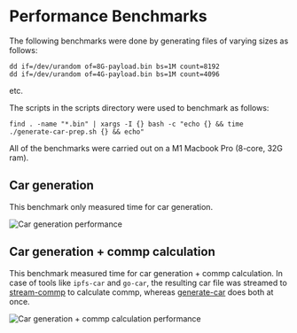 # Performance Benchmarks

The following benchmarks were done by generating files of varying sizes as follows:
```
dd if=/dev/urandom of=8G-payload.bin bs=1M count=8192
dd if=/dev/urandom of=4G-payload.bin bs=1M count=4096
```
etc.

The scripts in the scripts directory were used to benchmark as follows:
```
find . -name "*.bin" | xargs -I {} bash -c "echo {} && time ./generate-car-prep.sh {} && echo"
```

All of the benchmarks were carried out on a M1 Macbook Pro (8-core, 32G ram).

## Car generation

This benchmark only measured time for car generation.

![Car generation performance](https://user-images.githubusercontent.com/1911631/222182570-dcb926a9-ccad-4656-9e93-592e0c9c0603.png)

## Car generation + commp calculation

This benchmark measured time for car generation + commp calculation. In case of tools like `ipfs-car` and `go-car`, the resulting car file was streamed to [stream-commp](https://github.com/filecoin-project/go-fil-commp-hashhash) to calculate commp, whereas [generate-car](https://github.com/tech-greedy/generate-car) does both at once.

![Car generation + commp calculation performance](https://user-images.githubusercontent.com/1911631/222182642-1b6127e3-4420-4692-ae35-48412e7df6ce.png)
